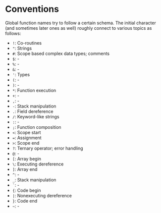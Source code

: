 Conventions
===========

Global function names try to follow a certain schema. The initial character (and sometimes later ones as well)
roughly connect to various topics as follows:

* `!`: Co-routines
* `"`: Strings
* `#`: Scope based complex data types; comments
* `$`: -
* `%`: -
* `&`: -
* `'`: Types
* `(`: -
* `)`: -
* `*`: Function execution
* `+`: -
* `,`: -
* `-`: Stack manipulation
* `.`: Field dereference
* `/`: Keyword-like strings
* `:`: -
* `;`: Function composition
* `<`: Scope start
* `=`: Assignment
* `>`: Scope end
* `?`: Ternary operator; error handling
* `@`: -
* `[`: Array begin
* `\`: Executing dereference
* `]`: Array end
* `^`: -
* `_`: Stack manipulation
* `` ` ``: -
* `{`: Code begin
* `|`: Nonexecuting dereference
* `}`: Code end
* `~`: -
